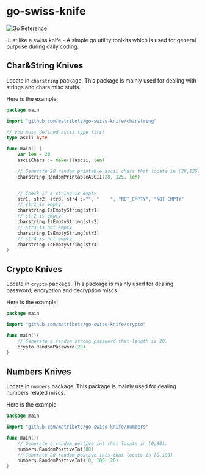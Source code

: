 # go-swiss-knife

[![Go Reference](https://pkg.go.dev/badge/github.com/matribots/go-swiss-knife.svg)](https://pkg.go.dev/github.com/matribots/go-swiss-knife)

Just like a swiss knife - A simple go utility toolkits which is used for general purpose during daily coding.

## Char&String Knives

Locate in `charstring` package. This package is mainly used for dealing with strings and chars misc stuffs.

Here is the example:

```go
package main

import "github.com/matribots/go-swiss-knife/charstring"

// you must defined ascii type first
type ascii byte

func main() {
    var len = 20
    asciiChars := make([]ascii, len)

    // Generate 20 random printable ascii chars that locate in [28,125)
    charstring.RandomPrintableASCII(28, 125, len)


    // Check if a string is empty
    str1, str2, str3, str4 :="", "    ", "NOT_EMPTY", "NOT EMPTY"
    // str1 is empty
    charstring.IsEmptyString(str1)
    // str2 is empty
    charstring.IsEmptyString(str2)
    // str3 is not empty
    charstring.IsEmptyString(str3)
    // str4 is not empty
    charstring.IsEmptyString(str4)
}
```

## Crypto Knives

Locate in `crypto` package. This package is mainly used for dealing password, encryption and decryption miscs.

Here is the example:

```go
package main

import "github.com/matribots/go-swiss-knife/crypto"

func main(){
    // Generate a random strong password that length is 20.
    crypto.RandomPassword(20)    
}
```

## Numbers Knives

Locate in `numbers` package. This package is mainly used for dealing numbers related miscs.

Here is the example:

```go
package main

import "github.com/matribots/go-swiss-knife/numbers"

func main(){
    // Generate a random postive int that locate in [0,80).
    numbers.RandomPostiveInt(80)
    // Generate 20 random postive ints that locate in [0,100).
    numbers.RandomPostiveInts(0, 100, 20)
}
```
